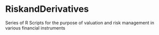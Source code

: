# RiskandDerivatives
Series of R Scripts for the purpose of valuation and risk management in various financial instruments
